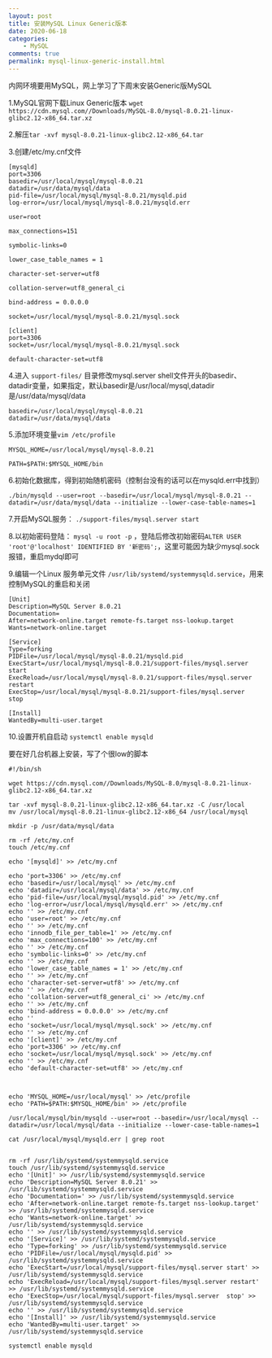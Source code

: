 ```yaml
---
layout: post
title: 安装MySQL Linux Generic版本
date: 2020-06-18
categories:
    - MySQL
comments: true
permalink: mysql-linux-generic-install.html
---
```


内网环境要用MySQL，网上学习了下周末安装Generic版MySQL

1.MySQL官网下载Linux Generic版本 `wget https://cdn.mysql.com//Downloads/MySQL-8.0/mysql-8.0.21-linux-glibc2.12-x86_64.tar.xz`

2.解压`tar -xvf mysql-8.0.21-linux-glibc2.12-x86_64.tar`

3.创建/etc/my.cnf文件

```
[mysqld]
port=3306
basedir=/usr/local/mysql/mysql-8.0.21
datadir=/usr/data/mysql/data
pid-file=/usr/local/mysql/mysql-8.0.21/mysqld.pid
log-error=/usr/local/mysql/mysql-8.0.21/mysqld.err

user=root

max_connections=151

symbolic-links=0

lower_case_table_names = 1

character-set-server=utf8
 
collation-server=utf8_general_ci

bind-address = 0.0.0.0

socket=/usr/local/mysql/mysql-8.0.21/mysql.sock

[client]
port=3306
socket=/usr/local/mysql/mysql-8.0.21/mysql.sock

default-character-set=utf8
```

4.进入 `support-files/`  目录修改mysql.server  shell文件开头的basedir、datadir变量，如果指定，默认basedir是/usr/local/mysql,datadir是/usr/data/mysql/data

```
basedir=/usr/local/mysql/mysql-8.0.21
datadir=/usr/data/mysql/data
```

5.添加环境变量`vim /etc/profile`

```
MYSQL_HOME=/usr/local/mysql/mysql-8.0.21

PATH=$PATH:$MYSQL_HOME/bin
```

6.初始化数据库，得到初始随机密码（控制台没有的话可以在mysqld.err中找到）

```
./bin/mysqld --user=root --basedir=/usr/local/mysql/mysql-8.0.21 --datadir=/usr/data/mysql/data --initialize --lower-case-table-names=1
```

7.开启MySQL服务： `./support-files/mysql.server start`

8.以初始密码登陆： `mysql -u root -p` ，登陆后修改初始密码`ALTER USER 'root'@'localhost' IDENTIFIED BY '新密码';`，这里可能因为缺少mysql.sock报错，重启mydql即可

9.编辑一个Linux 服务单元文件 `/usr/lib/systemd/systemmysqld.service`，用来控制MySQL的重启和关闭

```
[Unit]
Description=MySQL Server 8.0.21
Documentation=
After=network-online.target remote-fs.target nss-lookup.target
Wants=network-online.target

[Service]
Type=forking
PIDFile=/usr/local/mysql/mysql-8.0.21/mysqld.pid
ExecStart=/usr/local/mysql/mysql-8.0.21/support-files/mysql.server start
ExecReload=/usr/local/mysql/mysql-8.0.21/support-files/mysql.server restart
ExecStop=/usr/local/mysql/mysql-8.0.21/support-files/mysql.server  stop

[Install]
WantedBy=multi-user.target
```

10.设置开机自启动 `systemctl enable mysqld`



要在好几台机器上安装，写了个很low的脚本

```
#!/bin/sh

wget https://cdn.mysql.com//Downloads/MySQL-8.0/mysql-8.0.21-linux-glibc2.12-x86_64.tar.xz

tar -xvf mysql-8.0.21-linux-glibc2.12-x86_64.tar.xz -C /usr/local
mv /usr/local/mysql-8.0.21-linux-glibc2.12-x86_64 /usr/local/mysql

mkdir -p /usr/data/mysql/data

rm -rf /etc/my.cnf
touch /etc/my.cnf

echo '[mysqld]' >> /etc/my.cnf

echo 'port=3306' >> /etc/my.cnf
echo 'basedir=/usr/local/mysql' >> /etc/my.cnf
echo 'datadir=/usr/local/mysql/data' >> /etc/my.cnf
echo 'pid-file=/usr/local/mysql/mysqld.pid' >> /etc/my.cnf
echo 'log-error=/usr/local/mysql/mysqld.err' >> /etc/my.cnf
echo '' >> /etc/my.cnf
echo 'user=root' >> /etc/my.cnf
echo '' >> /etc/my.cnf
echo 'innodb_file_per_table=1' >> /etc/my.cnf
echo 'max_connections=100' >> /etc/my.cnf
echo '' >> /etc/my.cnf
echo 'symbolic-links=0' >> /etc/my.cnf
echo '' >> /etc/my.cnf
echo 'lower_case_table_names = 1' >> /etc/my.cnf
echo '' >> /etc/my.cnf
echo 'character-set-server=utf8' >> /etc/my.cnf
echo '' >> /etc/my.cnf
echo 'collation-server=utf8_general_ci' >> /etc/my.cnf
echo '' >> /etc/my.cnf
echo 'bind-address = 0.0.0.0' >> /etc/my.cnf
echo ''
echo 'socket=/usr/local/mysql/mysql.sock' >> /etc/my.cnf
echo '' >> /etc/my.cnf
echo '[client]' >> /etc/my.cnf
echo 'port=3306' >> /etc/my.cnf
echo 'socket=/usr/local/mysql/mysql.sock' >> /etc/my.cnf
echo '' >> /etc/my.cnf
echo 'default-character-set=utf8' >> /etc/my.cnf



echo 'MYSQL_HOME=/usr/local/mysql' >> /etc/profile
echo 'PATH=$PATH:$MYSQL_HOME/bin' >> /etc/profile

/usr/local/mysql/bin/mysqld --user=root --basedir=/usr/local/mysql --datadir=/usr/local/mysql/data --initialize --lower-case-table-names=1

cat /usr/local/mysql/mysqld.err | grep root


rm -rf /usr/lib/systemd/systemmysqld.service
touch /usr/lib/systemd/systemmysqld.service
echo '[Unit]' >> /usr/lib/systemd/systemmysqld.service
echo 'Description=MySQL Server 8.0.21' >> /usr/lib/systemd/systemmysqld.service
echo 'Documentation=' >> /usr/lib/systemd/systemmysqld.service
echo 'After=network-online.target remote-fs.target nss-lookup.target' >> /usr/lib/systemd/systemmysqld.service
echo 'Wants=network-online.target' >> /usr/lib/systemd/systemmysqld.service
echo '' >> /usr/lib/systemd/systemmysqld.service
echo '[Service]' >> /usr/lib/systemd/systemmysqld.service
echo 'Type=forking' >> /usr/lib/systemd/systemmysqld.service
echo 'PIDFile=/usr/local/mysql/mysqld.pid' >> /usr/lib/systemd/systemmysqld.service
echo 'ExecStart=/usr/local/mysql/support-files/mysql.server start' >> /usr/lib/systemd/systemmysqld.service
echo 'ExecReload=/usr/local/mysql/support-files/mysql.server restart' >> /usr/lib/systemd/systemmysqld.service
echo 'ExecStop=/usr/local/mysql/support-files/mysql.server  stop' >> /usr/lib/systemd/systemmysqld.service
echo '' >> /usr/lib/systemd/systemmysqld.service
echo '[Install]' >> /usr/lib/systemd/systemmysqld.service
echo 'WantedBy=multi-user.target' >> /usr/lib/systemd/systemmysqld.service

systemctl enable mysqld
```

